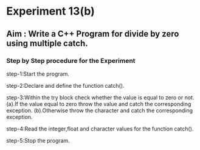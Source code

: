 # Experiment 13(b)
## Aim : Write a C++ Program for divide by zero using multiple catch.
### Step by Step procedure for the Experiment
step-1:Start the program.

step-2:Declare and define the function catch().

step-3:Within the try block check whether the value is equal to zero or not.
    (a).If the value equal to zero throw the value and catch the corresponding exception. (b).Otherwise throw the character and catch the corresponding exception.

step-4:Read the integer,float and character values for the function catch().

step-5:Stop the program.
